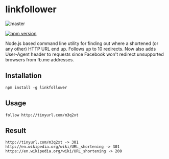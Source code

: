 # linkfollower

![master](https://github.com/jksolbakken/linkfollower/workflows/master/badge.svg)

[![npm version](https://badge.fury.io/js/linkfollower.png)](https://badge.fury.io/js/linkfollower)

Node.js based command line utility for finding out where a shortened (or any other) HTTP URL end up.
Follows up to 10 redirects. Now also adds User-Agent header to requests since Facebook won't redirect unsupported browsers from fb.me addresses.

## Installation
```
npm install -g linkfollower
```

## Usage

```
follow http://tinyurl.com/m3q2xt
```

## Result
```
http://tinyurl.com/m3q2xt -> 301
http://en.wikipedia.org/wiki/URL_shortening -> 301
https://en.wikipedia.org/wiki/URL_shortening -> 200
```